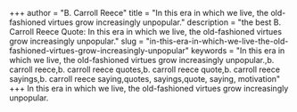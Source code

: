+++
author = "B. Carroll Reece"
title = "In this era in which we live, the old-fashioned virtues grow increasingly unpopular."
description = "the best B. Carroll Reece Quote: In this era in which we live, the old-fashioned virtues grow increasingly unpopular."
slug = "in-this-era-in-which-we-live-the-old-fashioned-virtues-grow-increasingly-unpopular"
keywords = "In this era in which we live, the old-fashioned virtues grow increasingly unpopular.,b. carroll reece,b. carroll reece quotes,b. carroll reece quote,b. carroll reece sayings,b. carroll reece saying,quotes, sayings,quote, saying, motivation"
+++
In this era in which we live, the old-fashioned virtues grow increasingly unpopular.
